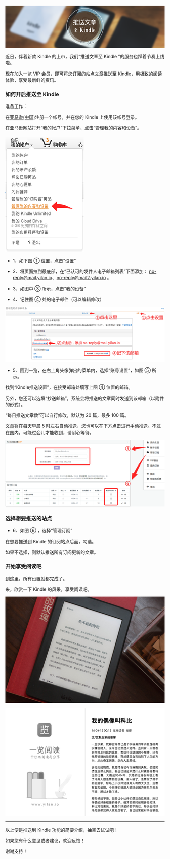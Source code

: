 ![Banner](/img/8/8-Banner.png)

近日，伴着新款 Kindle 的上市，我们“推送文章至 Kindle ”的服务也踩着节奏上线啦。

现在加入一览 VIP 会员，即可将您订阅的站点文章推送至 Kindle，用极致的阅读体验，享受最新鲜的资讯。

### 如何开启推送至 Kindle

准备工作：

在[亚马逊(中国)](http://www.amazon.cn)注册一个帐号，并在您的 Kindle 上使用该帐号登录。

在亚马逊网站打开“我的帐户”下拉菜单，点击“管理我的内容和设备”。

![我的账户](/img/8/8-amazon-accountbox.png)

* 1、如下图 ① 位置，点击“设置”

* 2、将页面拉到最底部，在“已认可的发件人电子邮箱列表”下面添加： no-reply@mail.yilan.io、no-reply@mail2.yilan.io 。

* 3、如图中 ③ 所示，点击“我的设备”

* 4、记住图 ④ 处的电子邮件（可以编辑修改）

![我的设置](/img/8/8-amazon-setting.png)

* 5、回到一览，在右上角头像弹出的菜单内，选择“账号设置”，如图 ⑤ 所示。

找到“Kindle推送设置”，在接受邮箱处填写上图 ④ 位置的邮箱。

另外，您还可以选填“抄送邮箱”，系统会将推送的文章同时发送到该邮箱（以附件的形式）。

“每日推送文章数”可以自行修改，默认为 20 篇，最多 100 篇。

文章将在每天早晨 5 时左右自动推送，您也可以在下方点击进行手动推送。不过在国内，可能过会儿才能收到，请耐心等待。

![在一览中设置](/img/8/8-yilan-setting-kindle.png)


### 选择想要推送的站点

* 6、如图 ⑥ ，选择“管理订阅”

在想要推送到 Kindle 的订阅站点后面，勾选。

如果不选择，则默认推送所有订阅更新的文章。

### 开始享受阅读吧

到这里，所有设置就都完成了。

来，欣赏一下 Kindle 的风采，享受阅读吧。

![ Kindle 高清无码美照](/img/8/8-kindle-photo.png)

![ Kindle 高清无码美照](/img/8/8-kindle-screen.png)


---


以上便是推送到 Kindle 功能的简要介绍，抽空去试试吧！

如果您有什么意见或者建议，欢迎反馈！

谢谢支持！

